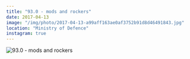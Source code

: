 ```yaml
---
title: "93.0 - mods and rockers"
date: 2017-04-13
image: "/img/photo/2017-04-13-a99aff163ae0af3752b91d8d46491843.jpg"
location: "Ministry of Defence"
instagram: true
---
```


![93.0 - mods and rockers](/img/photo/2017-04-13-a99aff163ae0af3752b91d8d46491843.jpg)
